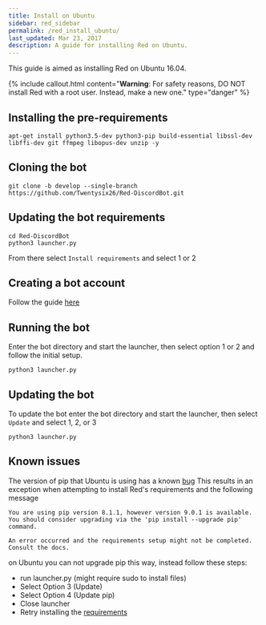 ```yaml
---
title: Install on Ubuntu
sidebar: red_sidebar
permalink: /red_install_ubuntu/
last_updated: Mar 23, 2017
description: A guide for installing Red on Ubuntu.
---
```


This guide is aimed as installing Red on Ubuntu 16.04.

{% include callout.html content="**Warning**: For safety reasons, DO NOT install Red with a root user. Instead, make a new one." type="danger" %}

## Installing the pre-requirements

```
apt-get install python3.5-dev python3-pip build-essential libssl-dev libffi-dev git ffmpeg libopus-dev unzip -y
```

## Cloning the bot

```
git clone -b develop --single-branch https://github.com/Twentysix26/Red-DiscordBot.git
```

## Updating the bot requirements

```
cd Red-DiscordBot
python3 launcher.py
```
From there select ``Install requirements`` and select 1 or 2

## Creating a bot account

Follow the guide [here](/Red-Docs/red_guide_bot_accounts/#creating-a-new-bot-account)

## Running the bot

Enter the bot directory and start the launcher, then select option 1 or 2 and follow the initial setup.
```
python3 launcher.py
```

## Updating the bot

To update the bot enter the bot directory and start the launcher,  then select ``Update`` and select 1, 2, or 3
```
python3 launcher.py
```

## Known issues

The version of pip that Ubuntu is using has a known [bug](https://github.com/pypa/pip/issues/3826#issuecomment-232115009)
This results in an exception when attempting to install Red's requirements and the following message
```
You are using pip version 8.1.1, however version 9.0.1 is available.
You should consider upgrading via the 'pip install --upgrade pip' command.

An error occurred and the requirements setup might not be completed. Consult the docs.
```
on Ubuntu you can not upgrade pip this way, instead follow these steps:

* run launcher.py (might require sudo to install files)
* Select Option 3 (Update)
* Select Option 4 (Update pip)
* Close launcher
* Retry installing the [requirements](/Red-Docs/red_install_ubuntu/#Updating-the-bot-requirements)
